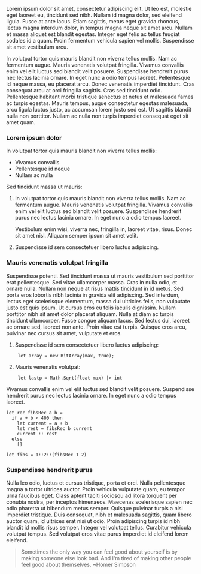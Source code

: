 ﻿Lorem ipsum dolor sit amet, consectetur adipiscing elit. Ut leo est, molestie eget laoreet eu, tincidunt sed nibh. Nullam id magna dolor, sed eleifend ligula. Fusce at ante lacus. Etiam sagittis, metus eget gravida rhoncus, lectus magna interdum dolor, in tempus magna neque sit amet arcu. Nullam et massa aliquet est blandit egestas. Integer eget felis ac tellus feugiat sodales id a quam. Proin fermentum vehicula sapien vel mollis. Suspendisse sit amet vestibulum arcu.

In volutpat tortor quis mauris blandit non viverra tellus mollis. Nam ac fermentum augue. Mauris venenatis volutpat fringilla. Vivamus convallis enim vel elit luctus sed blandit velit posuere. Suspendisse hendrerit purus nec lectus lacinia ornare. In eget nunc a odio tempus laoreet. Pellentesque id neque massa, eu placerat arcu. Donec venenatis imperdiet tincidunt. Cras consequat arcu at orci fringilla sagittis. Cras sed tincidunt odio. Pellentesque habitant morbi tristique senectus et netus et malesuada fames ac turpis egestas. Mauris tempus, augue consectetur egestas malesuada, arcu ligula luctus justo, ac accumsan lorem justo sed est. Ut sagittis blandit nulla non porttitor. Nullam ac nulla non turpis imperdiet consequat eget sit amet quam.

### Lorem ipsum dolor

In volutpat tortor quis mauris blandit non viverra tellus mollis:

* Vivamus convallis
* Pellentesque id neque
* Nullam ac nulla

Sed tincidunt massa ut mauris:

1.  In volutpat tortor quis mauris blandit non viverra tellus mollis. Nam ac fermentum augue. Mauris venenatis volutpat fringilla. Vivamus convallis enim vel elit luctus sed blandit velit posuere. Suspendisse hendrerit purus nec lectus lacinia ornare. In eget nunc a odio tempus laoreet.

    Vestibulum enim wisi, viverra nec, fringilla in, laoreet vitae, risus. Donec sit amet nisl. Aliquam semper ipsum sit amet velit.

2.  Suspendisse id sem consectetuer libero luctus adipiscing.

### Mauris venenatis volutpat fringilla

Suspendisse potenti. Sed tincidunt massa ut mauris vestibulum sed porttitor erat pellentesque. Sed vitae ullamcorper massa. Cras in nulla odio, et ornare nulla. Nullam non neque at risus mattis tincidunt in id metus. Sed porta eros lobortis nibh lacinia in gravida elit adipiscing. Sed interdum, lectus eget scelerisque elementum, massa dui ultricies felis, non vulputate justo est quis ipsum. Ut cursus eros eu felis iaculis dignissim. Nullam porttitor nibh sit amet dolor placerat aliquam. Nulla at diam ac turpis tincidunt ullamcorper. Fusce congue aliquam lacus. Sed lectus dui, laoreet ac ornare sed, laoreet non ante. Proin vitae est turpis. Quisque eros arcu, pulvinar nec cursus sit amet, vulputate et eros.

1. Suspendisse id sem consectetuer libero luctus adipiscing:

        let array = new BitArray(max, true);

2. Mauris venenatis volutpat:

        let lastp = Math.Sqrt(float max) |> int

Vivamus convallis enim vel elit luctus sed blandit velit posuere. Suspendisse hendrerit purus nec lectus lacinia ornare. In eget nunc a odio tempus laoreet.

    let rec fibsRec a b =
      if a + b < 400 then
        let current = a + b
        let rest = fibsRec b current  
        current :: rest
      else 
        []
        
    let fibs = 1::2::(fibsRec 1 2)

### Suspendisse hendrerit purus

Nulla leo odio, luctus et cursus tristique, porta et orci. Nulla pellentesque magna a tortor ultrices auctor. Proin vehicula vulputate quam, eu tempor urna faucibus eget. Class aptent taciti sociosqu ad litora torquent per conubia nostra, per inceptos himenaeos. Maecenas scelerisque sapien nec odio pharetra ut bibendum metus semper. Quisque pulvinar turpis a nisl imperdiet tristique. Duis consequat, nibh et malesuada sagittis, quam libero auctor quam, id ultrices erat nisi ut odio. Proin adipiscing turpis id nibh blandit id mollis risus semper. Integer vel volutpat tellus. Curabitur vehicula volutpat tempus. Sed volutpat eros vitae purus imperdiet id eleifend lorem eleifend.

> Sometimes the only way you can feel good about yourself is by making someone else look bad. And I'm tired of making other people feel good about themselves.
> ~Homer Simpson